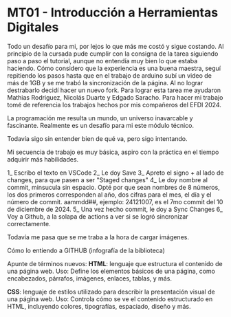 # MT01 - Introducción a Herramientas Digitales

Todo un desafío para mi, por lejos lo que más me costó y sigue costando.
Al principio de la cursada pude cumplir con la consigna de la tarea siguiendo paso a paso el tutorial, aunque no entendía muy bien lo que estaba haciendo. Cómo considero que la experiencia es una buena maestra, seguí repitiendo los pasos hasta que en el trabajo de arduino subí un video de más de 1GB y se me trabó la sincronización de la página. Al no lograr destrabarlo decidí hacer un nuevo fork. Para lograr esta tarea me ayudaron Mathias Rodriguez, Nicolás Duarte y Edgado Saracho.
Para hacer mi trabajo tomé de referencia los trabajos hechos por mis compañeros del EFDI 2024.

La programación me resulta un mundo, un universo inavarcable y fascinante. Realmente es un desafío para mi este módulo técnico.

Todavía sigo sin entender bien de qué va, pero sigo intentando.

Mi secuencia de trabajo es muy básica, aspiro con la práctica en el tiempo adquirir más habilidades.

1_ Escribo el texto en VSCode
2_ Le doy Save
3_ Apreto el signo + al lado de changes, para que pasen a ser "Staged changes"
4_ Le doy nombre al commit, minsucula sin espacio. Opté por que sean nombres de 8 números, los dos primeros corresponden al año, dos cifras para el mes, el día y el número de commit. aammdd##, ejemplo: 24121007, es el 7mo commit del 10 de diciembre de 2024.
5_ Una vez hecho commit, le doy a Sync Changes
6_ Voy a Github, a la solapa de actions a ver si se logró sincronizar correctamente.

Todavía me pasa que se me traba a la hora de cargar imágenes.

Cómo lo entiendo a GITHUB (infografía de la biblioteca)

Apunte de términos nuevos:
**HTML**: lenguaje que estructura el contenido de una página web. 
Uso: Define los elementos básicos de una página, como encabezados, párrafos, imágenes, enlaces, tablas, y más.

**CSS**: lenguaje de estilos utilizado para describir la presentación visual de una página web.
Uso: Controla cómo se ve el contenido estructurado en HTML, incluyendo colores, tipografías, espaciado, diseño y más.